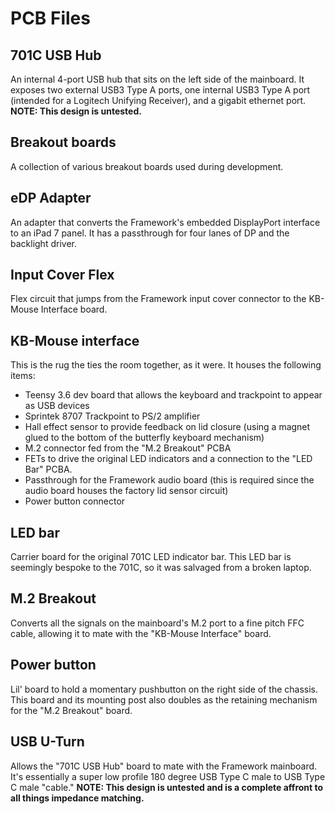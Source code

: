 # PCB Files

## 701C USB Hub
An internal 4-port USB hub that sits on the left side of the mainboard. It exposes two external USB3 Type A ports, one internal USB3 Type A port (intended for a Logitech Unifying Receiver), and a gigabit ethernet port.
**NOTE: This design is untested.**
## Breakout boards
A collection of various breakout boards used during development.
## eDP Adapter
An adapter that converts the Framework's embedded DisplayPort interface to an iPad 7 panel. It has a passthrough for four lanes of DP and the backlight driver.
## Input Cover Flex
Flex circuit that jumps from the Framework input cover connector to the KB-Mouse Interface board.
## KB-Mouse interface
This is the rug the ties the room together, as it were. It houses the following items:
* Teensy 3.6 dev board that allows the keyboard and trackpoint to appear as USB devices
* Sprintek 8707 Trackpoint to PS/2 amplifier
* Hall effect sensor to provide feedback on lid closure (using a magnet glued to the bottom of the butterfly keyboard mechanism)
* M.2 connector fed from the "M.2 Breakout" PCBA
* FETs to drive the original LED indicators and a connection to the "LED Bar" PCBA.
* Passthrough for the Framework audio board (this is required since the audio board houses the factory lid sensor circuit)
* Power button connector
## LED bar
Carrier board for the original 701C LED indicator bar. This LED bar is seemingly bespoke to the 701C, so it was salvaged from a broken laptop.
## M.2 Breakout
Converts all the signals on the mainboard's M.2 port to a fine pitch FFC cable, allowing it to mate with the "KB-Mouse Interface" board.
## Power button
Lil' board to hold a momentary pushbutton on the right side of the chassis. This board and its mounting post also doubles as the retaining mechanism for the "M.2 Breakout" board.
## USB U-Turn
Allows the "701C USB Hub" board to mate with the Framework mainboard. It's essentially a super low profile 180 degree USB Type C male to USB Type C male "cable."
**NOTE: This design is untested and is a complete affront to all things impedance matching.**